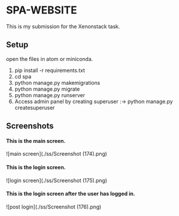 # SPA-WEBSITE

This is my submission for the Xenonstack task.
## Setup
open the files in atom or miniconda.
1. pip install -r requirements.txt
2. cd spa
3. python manage.py makemigrations
4. python manage.py migrate
5. python manage.py runserver
6. Access admin panel by creating superuser :->  python manage.py createsuperuser

## Screenshots
#### This is the main screen.
![main screen](./ss/Screenshot (174).png)

#### This is the login screen.
![login screen](./ss/Screenshot (175).png)

#### This is the login screen after the user has logged in.
![post login](./ss/Screenshot (176).png)
